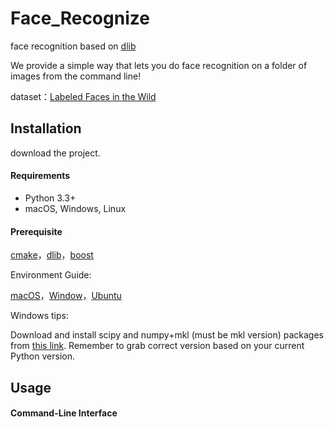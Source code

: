 # Face_Recognize
face recognition based on [dlib](http://dlib.net)

We provide a simple way that lets you do face recognition on a folder of images from the command line!

dataset：[Labeled Faces in the Wild](http://vis-www.cs.umass.edu/lfw/)

## Installation

download the project.

#### Requirements

  * Python 3.3+
  * macOS, Windows, Linux

#### Prerequisite

[cmake](https://cmake.org/download/)，[dlib](http://dlib.net)，[boost](http://www.boost.org/users/download/)

Environment Guide:

[macOS](https://blog.csdn.net/gaoyueace/article/details/79198023)，[Window](https://blog.csdn.net/qq_35044509/article/details/78882316)，[Ubuntu](https://www.cnblogs.com/darkknightzh/p/5652791.html)

Windows tips:

Download and install scipy and numpy+mkl (must be mkl version) packages from [this link](https://www.lfd.uci.edu/~gohlke/pythonlibs/). Remember to grab correct version based on your current Python version.

## Usage

#### Command-Line Interface



